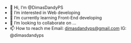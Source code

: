 - 👋 Hi, I’m @DimasDandyPS
- 👀 I’m interested in Web developing
- 🌱 I’m currently learning Front-End developing
- 💞️ I’m looking to collaborate on ...
- 📫 How to reach me Email: dimasdandyps@gmail.com IG: @dimasdandyps 

<!---
DimasDandyPS/DimasDandyPS is a ✨ special ✨ repository because its `README.md` (this file) appears on your GitHub profile.
You can click the Preview link to take a look at your changes.
--->
